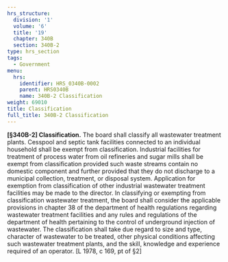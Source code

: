 ```yaml
---
hrs_structure:
  division: '1'
  volume: '6'
  title: '19'
  chapter: 340B
  section: 340B-2
type: hrs_section
tags:
  - Government
menu:
  hrs:
    identifier: HRS_0340B-0002
    parent: HRS0340B
    name: 340B-2 Classification
weight: 69010
title: Classification
full_title: 340B-2 Classification
---
```

**[§340B-2] Classification.** The board shall classify all wastewater treatment plants. Cesspool and septic tank facilities connected to an individual household shall be exempt from classification. Industrial facilities for treatment of process water from oil refineries and sugar mills shall be exempt from classification provided such waste streams contain no domestic component and further provided that they do not discharge to a municipal collection, treatment, or disposal system. Application for exemption from classification of other industrial wastewater treatment facilities may be made to the director. In classifying or exempting from classification wastewater treatment, the board shall consider the applicable provisions in chapter 38 of the department of health regulations regarding wastewater treatment facilities and any rules and regulations of the department of health pertaining to the control of underground injection of wastewater. The classification shall take due regard to size and type, character of wastewater to be treated, other physical conditions affecting such wastewater treatment plants, and the skill, knowledge and experience required of an operator. [L 1978, c 169, pt of §2]